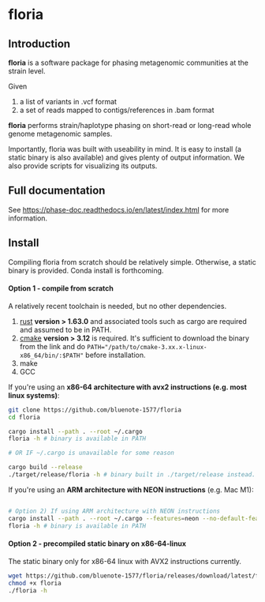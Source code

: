 # floria

## Introduction

**floria** is a software package for phasing metagenomic communities at the strain level.

Given 

1. a list of variants in .vcf format
2. a set of reads mapped to contigs/references in .bam format

**floria** performs strain/haplotype phasing on short-read or long-read whole genome metagenomic samples. 

Importantly, floria was built with useability in mind. It is easy to install (a static binary is also available) and gives plenty of output information. We also provide scripts for visualizing its outputs. 

## Full documentation

See https://phase-doc.readthedocs.io/en/latest/index.html for more information.

## Install 

Compiling floria from scratch should be relatively simple. Otherwise, a static binary is provided. Conda install is forthcoming.

#### Option 1 - compile from scratch

A relatively recent toolchain is needed, but no other dependencies. 

1. [rust](https://www.rust-lang.org/tools/install) **version > 1.63.0** and associated tools such as cargo are required and assumed to be in PATH.
2. [cmake](https://cmake.org/download/) **version > 3.12** is required. It's sufficient to download the binary from the link and do `PATH="/path/to/cmake-3.xx.x-linux-x86_64/bin/:$PATH"` before installation. 
3. make 
4. GCC 

If you're using an **x86-64 architecture with avx2 instructions (e.g. most linux systems)**: 

```sh
git clone https://github.com/bluenote-1577/floria
cd floria

cargo install --path . --root ~/.cargo 
floria -h # binary is available in PATH

# OR IF ~/.cargo is unavailable for some reason

cargo build --release
./target/release/floria -h # binary built in ./target/release instead.
```

If you're using an **ARM architecture with NEON instructions** (e.g. Mac M1): 

```sh

# Option 2) If using ARM architecture with NEON instructions
cargo install --path . --root ~/.cargo --features=neon --no-default-features
floria -h # binary is available in PATH

```

#### Option 2 - precompiled static binary on **x86-64-linux**

The static binary only for x86-64 linux with AVX2 instructions currently. 

```sh
wget https://github.com/bluenote-1577/floria/releases/download/latest/floria
chmod +x floria
./floria -h
```
